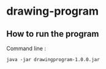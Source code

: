 # drawing-program

## How to run the program
Command line :
```
java -jar drawingprogram-1.0.0.jar
```
